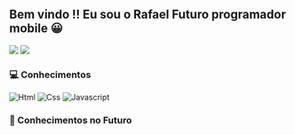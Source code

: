 <div>

## Bem vindo !! Eu sou o Rafael Futuro programador mobile 😀
<img height = 150em src="https://github-readme-stats.vercel.app/api?username=RafaXml&theme=gruvbox&show_icons=true"/>  
<img height = 150em src="https://github-readme-stats.vercel.app/api/top-langs/?username=RafaXml&layout=compact&langs_count=7&theme=gruvbox"/>

</div>

 
<div>

 ### 💻 Conhecimentos 
  
  ![Html](https://img.shields.io/badge/HTML5-E34F26?style=for-the-badge&logo=html5&logoColor=white)
  ![Css](https://img.shields.io/badge/CSS3-1572B6?style=for-the-badge&logo=css3&logoColor=white)
  ![Javascript](https://img.shields.io/badge/JavaScript-F7DF1E?style=for-the-badge&logo=javascript&logoColor=black)



### 🌟 Conhecimentos no Futuro 



</div>

 <!--![Snake animation](https://github.com/RafaXml/RafaXml/blob/output/github-contribution-grid-snake.svg)
>
